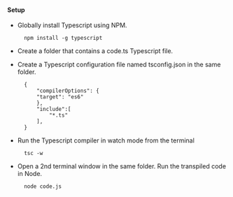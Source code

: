 #### Setup

- Globally install Typescript using NPM.

		npm install -g typescript
		
- Create a folder that contains a code.ts Typescript file. 
- Create a Typescript configuration file named tsconfig.json in the same folder.

		{
			"compilerOptions": {
			"target": "es6"
			},
			"include":[ 
				"*.ts"
			],
		}

- Run the Typescript compiler in watch mode from the terminal

		tsc -w

- Open a 2nd terminal window in the same folder. Run the transpiled code in Node.

		node code.js
